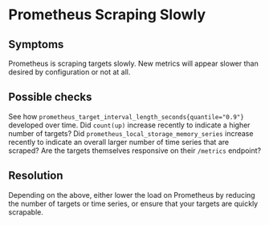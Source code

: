 # Prometheus Scraping Slowly

## Symptoms

Prometheus is scraping targets slowly. New metrics will appear slower than
desired by configuration or not at all.

## Possible checks

See how `prometheus_target_interval_length_seconds{quantile="0.9"}` developed
over time. Did `count(up)` increase recently to indicate a higher number of
targets? Did `prometheus_local_storage_memory_series` increase recently to
indicate an overall larger number of time series that are scraped? Are the
targets themselves responsive on their `/metrics` endpoint?

## Resolution

Depending on the above, either lower the load on Prometheus by reducing the
number of targets or time series, or ensure that your targets are quickly
scrapable.